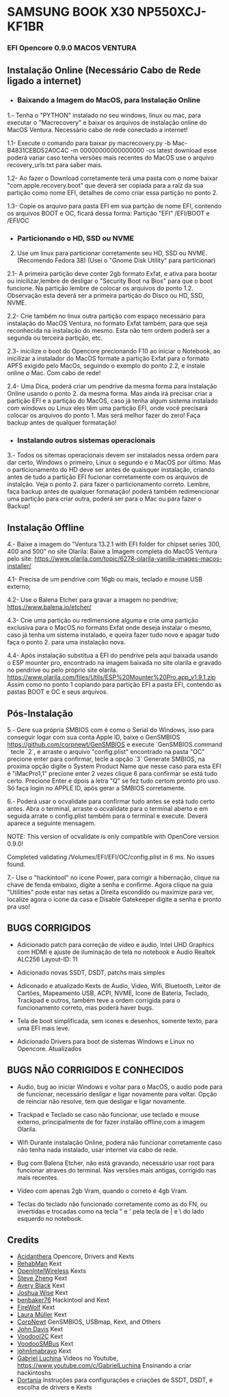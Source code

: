 # SAMSUNG BOOK X30 NP550XCJ-KF1BR
### EFI Opencore 0.9.0 MACOS VENTURA

## Instalação Online (Necessário Cabo de Rede ligado a internet)


* ### Baixando a Imagem do MacOS, para Instalação Online

1.- Tenha o "PYTHON" instalado no seu windows, linux ou mac, para executar o "Macrecovery" e baixar os arquivos de instalação online do MacOS Ventura. Necessário cabo de rede conectado a internet!

  1.1- Execute o comando para baixar
  py macrecovery.py -b Mac-B4831CEBD52A0C4C -m 00000000000000000 -os latest download
  esse poderá variar caso tenha versões mais recentes do MacOS use o arquivo recovery_urls.txt para saber mais.

  1.2- Ao fazer o Download corretamente terá uma pasta com o nome baixar "com.apple.recovery.boot" que deverá ser copiada para a raíz da sua partição como nome EFI, detalhes de como criar essa partição no ponto 2.

  1.3- Copie os arquivo para pasta EFI em sua partção de nome EFI, contendo os arquivos BOOT e OC, ficará dessa forma:
  Partição "EFI" /EFI/BOOT e /EFI/OC


* ### Particionando o HD, SSD ou NVME

2. Use um linux para particionar corretamente seu HD, SSD ou NVME. (Recomendo Fedora 38) (Usei o "Gnome Disk Utility" para particionar)
  
  2.1- A primeira partição deve conter 2gb formato Exfat, e ativa para bootar ou inicilizar,lembre de desligar o "Security Boot na Bios" para que o boot funcione. Na partição lembre de colocar os arquivos do ponto 1.2. Observação esta deverá ser a primeira partição do Disco ou HD, SSD, NVME.
  
  2.2- Crie também no linux outra partição com espaço necessário para instalação do MacOS Ventura, no formato Exfat também, para que seja reconhecida na instalação do mesmo. Esta não tem ordem poderá ser a segunda ou terceira partição, etc.
  
  2.3- inicilize o boot do Opencore precionando F10 ao iniciar o Notebook, ao inicilizar a instalador do MacOS formate a partição Exfat para o formato APFS exigido pelo MacOs, seguindo o exemplo do ponto 2.2, e instale online o Mac. Com cabo de rede!

  2.4- Uma Dica, poderá criar um pendrive da mesma forma para instalação Online usando o ponto 2. da mesma forma. Mas ainda irá precisar criar a partição EFI e a partição do MacOS, caso já tenha algum sistema instalado com windows ou Linux eles têm uma partição EFI, onde você precisará colocar os arquivos do ponto 1. Mas será melhor fazer do zero!
  Faça backup antes de qualquer formatação!


* ### Instalando outros sistemas operacionais

3.- Todos os sitemas operacionais devem ser instalados nessa ordem para dar certo, Windows o primeiro, Linux o segundo e o MacOS por último. Mas o particionamento do HD deve ser antes de quaisquer instalação, criando antes de tudo a partição EFI fucionar corretamente com os arquivos de instalção. Veja o ponto 2. para fazer o particionamento correto.
Lembre, faça backup antes de qualquer formatação! poderá também redimencionar uma partição para criar outra, poderá ser para o Mac ou para fazer o Backup!


## Instalação Offline

4.- Baixe  a imagem do "Ventura 13.2.1 with EFI folder for chipset series 300, 400 and 500"  no site Olarila:
Baixe a Imagem completa do MacOS Ventura pelo site: https://www.olarila.com/topic/6278-olarila-vanilla-images-macos-installer/

  4.1- Precisa de um pendrive com 16gb ou mais, teclado e mouse USB externo;
  
  4.2- Use o Balena Etcher para gravar a imagem no pendrive;
  https://www.balena.io/etcher/
  
  4.3- Crie uma partição ou redimensione alguma e crie uma partição exclusiva para o MacOS no formato Exfat onde deseja instalar o mesmo, caso já tenha um sistema instalado, e queira fazer tudo novo e apagar tudo faça o ponto 2. para uma instalação nova.
  
  4.4- Após instalação substitua a EFI do pendrive pela aqui baixada usando o ESP mounter pro, encontrado na imagem baixada no site olarila e gravado no pendrive ou pelo próprio site olarila.
  https://www.olarila.com/files/Utils/ESP%20Mounter%20Pro.app_v1.9.1.zip
  Assim como no ponto 1 copiando para partição EFI a pasta EFI, contendo as pastas BOOT e OC e seus arquivos.


## Pós-Instalação

5.- Gere sua própria SMBIOS com é como o Serial do Windows, isso para conseguir logar com sua conta Apple ID, baixe o GenSMBIOS https://github.com/corpnewt/GenSMBIOS e execute ´GenSMBIOS.command´ tecle ´2´, e arraste o arquivo "config.plist" encontrado na pasta "OC" precione enter para confirmar, tecle a opção ´3´ Generate SMBIOS, na proxima opção digite o System Product Name que nesse caso para esta EFI é "iMacPro1,1" precione enter 2 vezes clique 6 para confirmar se está tudo certo. Precione Enter e dpois a letra "Q" se fez tudo certom pronto pro uso. Só faça login no APPLE ID, após gerar a SMBIOS corretamente.

6.- Poderá usar o ocvalidate para confirmar tudo antes se está tudo certo antes. Abra o terminal, arraste o ocvalidate para o terminal aberto e em seguida arrate o config.plist também para o terminal e execute. Deverá aparece a seguinte mensagem.

NOTE: This version of ocvalidate is only compatible with OpenCore version 0.9.0!

Completed validating /Volumes/EFI/EFI/OC/config.plist in 6 ms. No issues found.

7.- Use o "hackintool" no icone Power, para corrigir a hibernação, clique na chave de fenda embaixo, digite a senha e confirme. Agora clique na guia "Utilities" pode estar nas setas a Direita escondido ou maximize para ver, localize agora o icone da casa e Disable Gatekeeper digite a senha e pronto pra uso! 


## BUGS CORRIGIDOS

* Adicionado patch para correção de vídeo e áudio, Intel UHD Graphics com HDMI e ajuste de iluminação de tela no notebook e Audio Realtek ALC256 Layout-ID: 11

* Adicionado novas SSDT, DSDT, patchs mais simples

* Adiconado e atualizado Kexts de Audio, Video, Wifi, Bluetooth, Leitor de Cartões, Mapeamento USB, ACPI, NVME, Icone de Bateria, Teclado, Trackpad e outros, também teve a ordem corrigida para o funcionamento correto, mas poderá haver bugs. 

* Tela de boot simplificada, sem icones e desenhos, somente texto, para uma EFI mais leve.

* Adicionado Drivers para boot de sistemas Windows e Linux no Opencore. Atualizados


## BUGS NÃO CORRIGIDOS E CONHECIDOS

* Audio, bug ao iniciar Windows e voltar para o MacOS, o audio pode para de funcionar, necessário desligar e ligar novamente para voltar. Opção de reinciar não resolve, tem que desligar e ligar novamente.

* Trackpad e Teclado se caso não funcionar, use teclado e mouse externo, principalmente de for fazer instalão offline,com a imagem Olarila.

* Wifi Durante instalação Online, podera não funcionar corretamente caso não tenha nada instalado, usar internet via cabo de rede.

* Bug com Balena Etcher, não está gravando, necessário usar root para funcionar atraves do terminal. Nas versões mais antigas, corrigido nas mais recentes.

* Vídeo com apenas 2gb Vram, quando o correto é 4gb Vram.

* Teclas do teclado não funcionado corretamente como as do FN, ou invertidas e trocadas como na tecla " e ' pela tecla de | e \ do lado esquerdo no notebook. 


## Credits

- [Acidanthera](https://github.com/acidanthera) Opencore, Drivers and Kexts
- [RehabMan](https://github.com/RehabMan) Kext
- [OpenIntelWireless](https://github.com/OpenIntelWireless) Kexts
- [Steve Zheng](https://github.com/stevezhengshiqi) Kext
- [Avery Black](https://github.com/1Revenger1) Kext
- [Joshua Wise](https://github.com/jwise) Kext
- [benbaker76](https://github.com/benbaker76) Hackintool and Kext
- [FireWolf](https://github.com/0xFireWolf) Kext
- [Laura Müller](https://github.com/Mieze) Kext
- [CorpNewt](https://github.com/corpnewt) GenSMBIOS, USBmap, Kext, and Others
- [John Davis](https://github.com/Goldfish64) Kext
- [VoodooI2C](https://github.com/VoodooI2C) Kext
- [VoodooSMBus](https://github.com/VoodooSMBus) Kext
- [johnlimabravo](https://github.com/johnlimabravo) Kext
- [Gabriel Luchina](https://github.com/luchina-gabriel) Videos no Youtube, https://www.youtube.com/c/GabrielLuchina Ensinando a criar hackintoshs
- [Dortania](https://dortania.github.io/OpenCore-Install-Guide/) Instruções para configurações e criações de SSDT, DSDT, e escolha de drivers e Kexts


